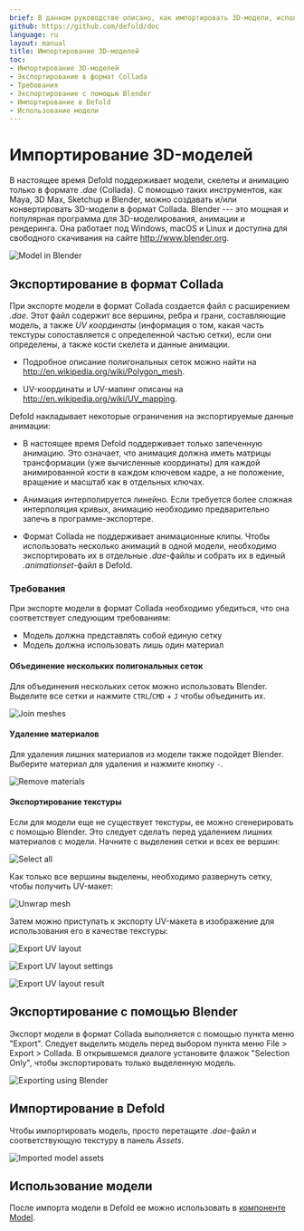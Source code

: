 ```yaml
---
brief: В данном руководстве описано, как импортировать 3D-модели, используемые компонентом Model.
github: https://github.com/defold/doc
language: ru
layout: manual
title: Импортирование 3D-моделей
toc:
- Импортирование 3D-моделей
- Экспортирование в формат Collada
- Требования
- Экспортирование с помощью Blender
- Импортирование в Defold
- Использование модели
---
```


# Импортирование 3D-моделей
В настоящее время Defold поддерживает модели, скелеты и анимацию только в формате *.dae* (Collada). С помощью таких инструментов, как Maya, 3D Max, Sketchup и Blender, можно создавать и/или конвертировать 3D-модели в формат Collada. Blender --- это мощная и популярная программа для 3D-моделирования, анимации и рендеринга. Она работает под Windows, macOS и Linux и доступна для свободного скачивания на сайте http://www.blender.org.

![Model in Blender](/manuals/images/model/blender.png)

## Экспортирование в формат Collada
При экспорте модели в формат Collada создается файл с расширением *.dae*. Этот файл содержит все вершины, ребра и грани, составляющие модель, а также _UV координаты_ (информация о том, какая часть текстуры сопоставляется с определенной частью сетки), если они определены, а также кости скелета и данные анимации.

* Подробное описание полигональных сеток можно найти на http://en.wikipedia.org/wiki/Polygon_mesh.

* UV-координаты и UV-мапинг описаны на http://en.wikipedia.org/wiki/UV_mapping.

Defold накладывает некоторые ограничения на экспортируемые данные анимации:

* В настоящее время Defold поддерживает только запеченную анимацию. Это означает, что анимация должна иметь матрицы трансформации (уже вычисленные координаты) для каждой анимированной кости в каждом ключевом кадре, а не положение, вращение и масштаб как в отдельных ключах.

* Анимация интерполируется линейно. Если требуется более сложная интерполяция кривых, анимацию необходимо предварительно запечь в программе-экспортере.

* Формат Collada не поддерживает анимационные клипы. Чтобы использовать несколько анимаций в одной модели, необходимо экспортировать их в отдельные *.dae*-файлы и собрать их в единый *.animationset*-файл в Defold.


### Требования
При экспорте модели в формат Collada необходимо убедиться, что она соответствует следующим требованиям:

* Модель должна представлять собой единую сетку
* Модель должна использовать лишь один материал


#### Объединение нескольких полигональных сеток
Для объединения нескольких сеток можно использовать Blender. Выделите все сетки и нажмите `CTRL`/`CMD` + `J` чтобы объединить их.

![Join meshes](/manuals/images/model/blender_join_meshes.png)


#### Удаление материалов
Для удаления лишних материалов из модели также подойдет Blender. Выберите материал для удаления и нажмите кнопку `-`.

![Remove materials](/manuals/images/model/blender_remove_materials.png)


#### Экспортирование текстуры
Если для модели еще не существует текстуры, ее можно сгенерировать с помощью Blender. Это следует сделать перед удалением лишних материалов с модели. Начните с выделения сетки и всех ее вершин:

![Select all](/manuals/images/model/blender_select_all_vertices.png)

Как только все вершины выделены, необходимо развернуть сетку, чтобы получить UV-макет:

![Unwrap mesh](/manuals/images/model/blender_unwrap_mesh.png)

Затем можно приступать к экспорту UV-макета в изображение для использования его в качестве текстуры:

![Export UV layout](/manuals/images/model/blender_export_uv_layout.png)

![Export UV layout settings](/manuals/images/model/blender_export_uv_layout_settings.png)

![Export UV layout result](/manuals/images/model/blender_export_uv_layout_result.png)


## Экспортирование с помощью Blender
Экспорт модели в формат Collada выполняется с помощью пункта меню "Export". Следует выделить модель перед выбором пункта меню File > Export > Collada. В открывшемся диалоге установите флажок "Selection Only", чтобы экспортировать только выделенную модель.

![Exporting using Blender](/manuals/images/model/blender_export.png)


## Импортирование в Defold
Чтобы импортировать модель, просто перетащите *.dae*-файл и соответствующую текстуру в панель *Assets*.

![Imported model assets](/manuals/images/model/assets.png)


## Использование модели
После импорта модели в Defold ее можно использовать в [компоненте Model](/ru/manuals/model).